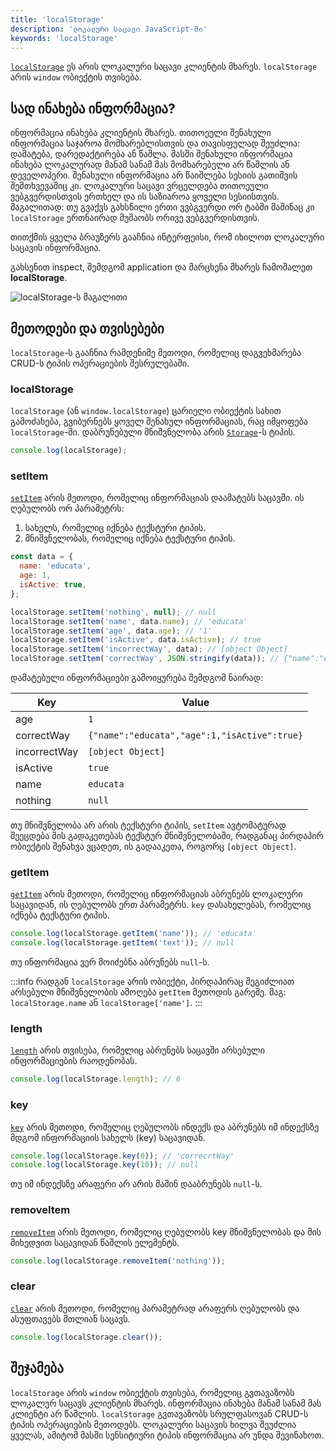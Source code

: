 ```yaml
---
title: 'localStorage'
description: 'ლოკალური საცავი JavaScript-ში'
keywords: 'localStorage'
---
```


[`localStorage`](https://developer.mozilla.org/en-US/docs/Web/API/Window/localStorage) ეს არის ლოკალური საცავი კლიენტის მხარეს.
`localStorage` არის `window` ობიექტის თვისება.

## სად ინახება ინფორმაცია?

ინფორმაცია ინახება კლიენტის მხარეს. თითოეული შენახული ინფორმაცია საჯაროა მომხარებლისთვის და თავისფულად შეუძლია:
დამატება, დარედაქტირება ან წაშლა. მასში შენახული ინფორმაცია ინახება ლოკალურად მანამ სანამ მას მომხარებელი არ წაშლის ან დეველოპერი.
შენახული ინფორმაცია არ წაიშლება სესიის გათიშვის შემთხვევაშიც კი. ლოკალური საცავი ვრცელდება თითოეული ვებგვერდისთვის ერთხელ და ის საზიაროა
ყოველი სესიისთვის. მაგალითად: თუ გვაქვს გახსნილი ერთი ვვბგვერდი ორ ტაბში მაშინაც კი `localStorage` ერთნაირად მუშაობს ორივე ვებგვერდისთვის.

თითქმის ყველა ბრაუზერს გააჩნია ინტერფეისი, რომ იხილოთ ლოკალური საცავის ინფორმაცია.

გახსენით inspect, შემდგომ application და მარცხენა მხარეს ჩამოშალეთ **localStorage**.

![localStorage-ს მაგალითი](./assets/images/localStorage.png)

## მეთოდები და თვისებები

`localStorage`-ს გააჩნია რამდენიმე მეთოდი, რომელიც დაგვეხმარება CRUD-ს ტიპის ოპერაციების შესრულებაში.

### localStorage

`localStorage` (ან `window.localStorage`) ცარიელი ობიექტის სახით გამოძახება, გვიბურნებს ყოველ შენახულ ინფორმაციას, რაც იმყოფება `localStorage`-ში.
დაბრუნებული მნიშვნელობა არის [`Storage`](https://developer.mozilla.org/en-US/docs/Web/API/Storage)-ს ტიპის.

```js
console.log(localStorage);
```

### setItem

[`setItem`](https://developer.mozilla.org/en-US/docs/Web/API/Storage/setItem) არის მეთოდი, რომელიც ინფორმაციას დაამატებს საცავში. ის ღებულობს ორ პარამეტრს:

1. სახელს, რომელიც იქნება ტექსტური ტიპის.
2. მნიშვნელობას, რომელიც იქნება ტექსტური ტიპის.

```js
const data = {
  name: 'educata',
  age: 1,
  isActive: true,
};

localStorage.setItem('nothing', null); // null
localStorage.setItem('name', data.name); // 'educata'
localStorage.setItem('age', data.age); // '1'
localStorage.setItem('isActive', data.isActive); // true
localStorage.setItem('incorrectWay', data); // [object Object]
localStorage.setItem('correctWay', JSON.stringify(data)); // {"name":"educata","age":1,"isActive":true}
```

დამატებული ინფორმაციები გამოიყურება შემდგომ ნაირად:

| Key          | Value                                        |
| ------------ | -------------------------------------------- |
| age          | `1`                                          |
| correctWay   | `{"name":"educata","age":1,"isActive":true}` |
| incorrectWay | `[object Object]`                            |
| isActive     | `true`                                       |
| name         | `educata`                                    |
| nothing      | `null`                                       |

თუ მნიშვნელობა არ არის ტექსტური ტიპის, `setItem` ავტომატურად შეეცდება მის გადაკეთებას ტექსტურ მნიშვნელობაში, რადგანაც პირდაპირ ობიექტის შენახვა ვცადეთ,
ის გადააკეთა, როგორც `[object Object]`.

### getItem

[`getItem`](https://developer.mozilla.org/en-US/docs/Web/API/Storage/getItem) არის მეთოდი, რომელიც ინფორმაციას აბრუნებს ლოკალური საცავიდან,
ის ღებულობს ერთ პარამეტრს. `key` დასახელებას, რომელიც იქნება ტექსტური ტიპის.

```js
console.log(localStorage.getItem('name')); // 'educata'
console.log(localStorage.getItem('text')); // null
```

თუ ინფორმაცია ვერ მოიძებნა აბრუნებს `null`-ს.

:::info
რადგან `localStorage` არის ობიექტი, პირდაპირაც შეგიძლიათ არსებული მნიშვნელობის ამოღება `getItem` მეთოდის გარეშე.
მაგ: `localStorage.name` ან `localStorage['name']`.
:::

### length

[`length`](https://developer.mozilla.org/en-US/docs/Web/API/Storage/length) არის თვისება, რომელიც აბრუნებს საცავში არსებული ინფორმაციების რაოდენობას.

```js
console.log(localStorage.length); // 6
```

### key

[`key`](https://developer.mozilla.org/en-US/docs/Web/API/Storage/key) არის მეთოდი, რომელიც ღებულობს ინდექს და აბრუნებს იმ ინდექსზე მდგომ ინფორმაციის სახელს (key) საცავიდან.

```js
console.log(localStorage.key(0)); // 'correcrtWay'
console.log(localStorage.key(10)); // null
```

თუ იმ ინდექსზე არაფერი არ არის მაშინ დააბრუნებს `null`-ს.

### removeItem

[`removeItem`](https://developer.mozilla.org/en-US/docs/Web/API/Storage/removeItem) არის მეთოდი, რომელიც ღებულობს key მნიშვნელობას და მის მიხედვით საცავიდან წაშლის ელემენტს.

```js
console.log(localStorage.removeItem('nothing'));
```

### clear

[`clear`](https://developer.mozilla.org/en-US/docs/Web/API/Storage/clear) არის მეთოდი, რომელიც პარამეტრად არაფერს ღებულობს და ასუფთავებს მთლიან საცავს.

```js
console.log(localStorage.clear());
```

## შეჯამება

`localStorage` არის `window` ობიექტის თვისება, რომელიც გვთავაზობს ლოკალურ საცავს კლიენტის მხარეს. ინფორმაცია ინახება მანამ სანამ მას კლიენტი არ წაშლის.
`localStorage` გვთავაზობს სრულფასოვან CRUD-ს ტიპის ოპერაციების მეთოდებს. ლოკალური საცავის ხილვა შეუძლია ყველას, ამიტომ მასში სენსიტიური ტიპის ინფორმაცია
არ უნდა შევინახოთ.

